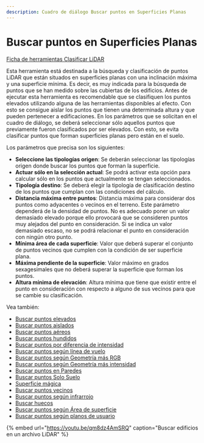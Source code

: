 ```yaml
---
description: Cuadro de diálogo Buscar puntos en Superficies Planas
---
```


# Buscar puntos en Superficies Planas

[Ficha de herramientas Clasificar LiDAR](../../fichas-de-herramientas/ficha-de-herramientas-clasificar-lidar.md)

Esta herramienta está destinada a la búsqueda y clasificación de puntos LiDAR que están situados en superficies planas con una inclinación máxima y una superficie mínima. Es decir, es muy indicada para la búsqueda de puntos que se han medido sobre las cubiertas de los edificios. Antes de ejecutar esta herramienta es recomendable que se clasifiquen los puntos elevados utilizando alguna de las herramientas disponibles al efecto. Con esto se consigue aislar los puntos que tienen una determinada altura y que pueden pertenecer a edificaciones. En los parámetros que se solicitan en el cuadro de diálogo, se deberá seleccionar sólo aquellos puntos que previamente fueron clasificados por ser elevados. Con esto, se evita clasificar puntos que forman superficies planas pero están en el suelo.

Los parámetros que precisa son los siguientes:

* **Seleccione las tipologías origen**: Se deberán seleccionar las tipologías origen donde buscar los puntos que forman la superficie.
* **Actuar sólo en la selección actual**: Se podrá activar esta opción para calcular sólo en los puntos que actualmente se tengan seleccionados.
* **Tipología destino**: Se deberá elegir la tipología de clasificación destino de los puntos que cumplan con las condiciones del cálculo.
* **Distancia máxima entre puntos**: Distancia máxima para considerar dos puntos como adyacentes o vecinos en el terreno. Este parámetro dependerá de la densidad de puntos. No es adecuado poner un valor demasiado elevado porque ello provocará que se consideren puntos muy alejados del punto en consideración. Si se indica un valor demasiado escaso, no se podrá relacionar el punto en consideración con ningún otro punto.
* **Mínima área de cada superficie**: Valor que deberá superar el conjunto de puntos vecinos que cumplen con la condición de ser superficie plana.
* **Máxima pendiente de la superficie**: Valor máximo en grados sexagesimales que no deberá superar la superficie que forman los puntos.
* **Altura mínima de elevación**: Altura mínima que tiene que existir entre el punto en consideración con respecto a alguno de sus vecinos para que se cambie su clasificación.

Vea también:

* [Buscar puntos elevados](buscar-puntos-elevados.md)
* [Buscar puntos aislados](buscar-puntos-aislados.md)
* [Buscar puntos aéreos](buscar-puntos-aereos.md)
* [Buscar puntos hundidos](buscar-puntos-hundidos.md)
* [Buscar puntos por diferencia de intensidad](buscar-puntos-por-diferencia-de-intensidad.md)
* [Buscar puntos según línea de vuelo](buscar-puntos-segun-linea-de-vuelo.md)
* [Buscar puntos según Geometría más RGB](buscar-puntos-segun-geometria-mas-rgb.md)
* [Buscar puntos según Geometría más intensidad](buscar-puntos-segun-geometria-mas-intensidad.md)
* [Buscar puntos en Paredes](buscar-puntos-en-paredes.md)
* [Buscar puntos Solo Suelo](solo-suelo.md)
* [Superficie mágica](superficie-magica/)
* [Buscar puntos vecinos](buscar-vecinos.md)
* [Buscar puntos según infrarrojo](buscar-puntos-segun-infrarrojo.md)
* [Buscar huecos](buscar-huecos.md)
* [Buscar puntos según Área de superficie](buscar-puntos-segun-area.md)
* [Buscar puntos según planos de usuario](../formas-geometricas/buscar-puntos-sobre-planos.md)

{% embed url="https://youtu.be/qm8dz4AmSRQ" caption="Buscar edificios en un archivo LiDAR" %}

